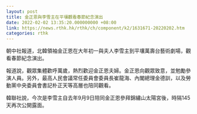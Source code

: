 ```yaml
---
layout: post
title: 金正恩與李雪主在平壤觀看春節紀念演出
date: 2022-02-02 13:35:20.000000000 +08:00
link: https://news.rthk.hk/rthk/ch/component/k2/1631671-20220202.htm
categories: rthk
---
```


朝中社報道，北韓領袖金正恩在大年初一與夫人李雪主到平壤萬壽台藝術劇場，觀看春節紀念演出。

報道說，觀眾集體歡呼萬歲，熱烈歡迎金正恩夫婦。金正恩向觀眾致意，並勉勵參演人員。另外，最高人民會議常任委員會委員長崔龍海、內閣總理金德訓，以及勞動黨中央委員會書記朴正天等高層也陪同觀看。

韓聯社說，今次是李雪主自去年9月9日陪同金正恩參拜錦繡山太陽宮後，時隔145天再次公開露面。
